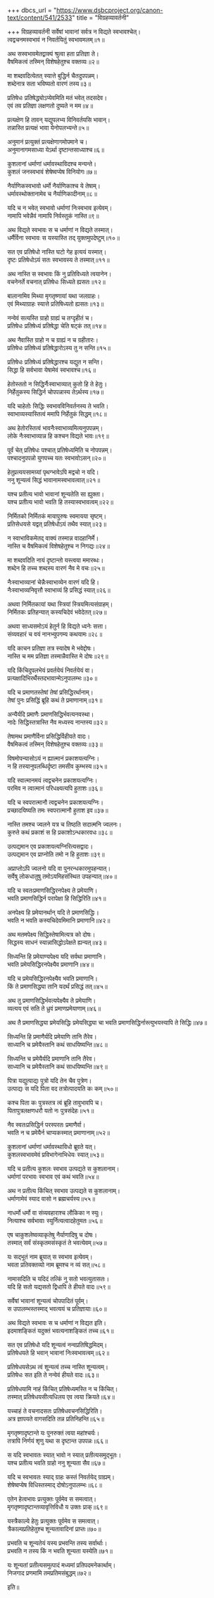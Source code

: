 +++
dbcs_url = "https://www.dsbcproject.org/canon-text/content/541/2533"
title = "विग्रहव्यावर्तनी"

+++
विग्रहव्यावर्तनी
सर्वेषां भावानां सर्वत्र न विद्यते स्वभावश्चेत्।  
त्वद्वचनमस्वभावं न निवर्तयितुं स्वभावमलम्॥१॥

अथ सस्वभावमेतद्वाक्यं श्रुत्वा हता प्रतिज्ञा ते।  
वैषमिकत्वं तस्मिन् विशेषहेतुश्च वक्तव्यः॥२॥

मा शब्दवदित्येतत् स्यात्ते बुद्धिर्न चैतदुपपन्नम्।  
शब्देनात्र सता भविष्यतो वारणं तस्य॥३॥

प्रतिषेधः प्रतिषेद्ध्योऽप्येवमिति मतं भवेत् तदसदेव।  
एवं तव प्रतिज्ञा लक्षणतो दुष्यते न मम॥४॥

प्रत्यक्षेण हि तावन् यद्युपलभ्य विनिवर्तयसि भावान्।  
तन्नास्ति प्रत्यक्षं भावा येनोपलभ्यन्ते॥५॥

अनुमानं प्रत्युक्तं प्रत्यक्षेणागमोपमाने च।  
अनुमानागमसाध्या येऽर्था दृष्टान्तसाध्याश्च॥६॥

कुशलानां धर्माणां धर्मावस्थाविदश्च मन्यन्ते।  
कुशलं जनस्वभावं शेषेष्वप्येष विनियोगः॥७॥

नैर्याणिकस्वभावो धर्मो नैर्याणिकाश्च ये तेषाम्।  
धर्मावस्थोक्तानामेव च नैर्याणिकादीनाम्॥८॥

यदि च न भवेत् स्वभावो धर्माणां निःस्वभाव इत्येवम्।  
नामापि भवेन्नैवं नामापि निर्वस्तुकं नास्ति॥९॥

अथ विद्यते स्वभावः स च धर्माणां न विद्यते तस्मात्।  
धर्मैर्विना स्वभावः स यस्यास्ति तद् युक्तमुपदेष्टुम्॥१०॥

सत एव प्रतिषेधो नास्ति घटो गेह इत्ययं यस्मात्।  
दृष्टः प्रतिषेधोऽयं सतः स्वभावस्य ते तस्मात्॥११॥

अथ नास्ति स स्वभावः किं नु प्रतिविध्यते त्वयानेन।  
वचनेनर्ते वचनात् प्रतिषेधः सिध्यते ह्यसतः॥१२॥

बालानामिव मिथ्या मृगतृष्णायां यथा जलग्राहः।  
एवं मिथ्याग्राहः स्यात्ते प्रतिषिध्यतो ह्यसतः॥१३॥

नन्वेवं सत्यस्ति ग्राहो ग्राह्यं च तग्दृहीतं च।  
प्रतिषेधः प्रतिषेध्यं प्रतिषेद्धा चेति षट्कं तत्॥१४॥

अथ नैवास्ति ग्राहो न च ग्राह्यं न च ग्रहीतारः।  
प्रतिषेधः प्रतिषेध्यं प्रतिषेद्धारोऽस्य तु न सन्ति॥१५॥

प्रतिषेधः प्रतिषेध्यं प्रतिषेद्धारश्च यद्युत न सन्ति।  
सिद्धा हि सर्वभावा येषामेवं स्वभावश्च॥१६॥

हेतोस्ततो न सिद्धिर्नैःस्वाभाव्यात् कुतो हि ते हेतुः।  
निर्हेतुकस्य सिद्धिर्न चोपपन्नास्य तेऽर्थस्य॥१७॥

यदि चाहेतोः सिद्धिः स्वभावविनिवर्तनस्य ते भवति।  
स्वाभाव्यस्यास्तित्वं ममापि निर्हेतुकं सिद्धम्॥१८॥

अथ हेतोरस्तित्वं भावनैःस्वाभाव्यमित्यनुपपन्नम्।  
लोके नैःस्वाभाव्यान्न हि कश्चन विद्यते भावः॥१९॥

पूर्वं चेत् प्रतिषेधः पश्चात् प्रतिषेध्यमिति च नोपपन्नम्।  
पश्चादनुपपन्नो युगपच्च यतः स्वभावोऽसन्॥२०॥

हेतुप्रत्ययसामग्र्यां पृथग्भावेऽपि मद्वचो न यदि।  
ननु शून्यत्वं सिद्धं भावानामस्वभावत्वात्॥२१॥

यश्च प्रतीत्य भावो भावानां शून्यतेति सा ह्युक्ता।  
यश्च प्रतीत्य भावो भवति हि तस्यास्वभावत्वम्॥२२॥

निर्मितको निर्मितकं मायापुरुषः स्वमायया सृष्टम्।  
प्रतिसेधयसे यद्वत् प्रतिषेधोऽयं तथैव स्यात्॥२३॥

न स्वाभाविकमेतद् वाक्यं तस्मान्न वादहानिर्मे।  
नास्ति च वैषमिकत्वं विशेषहेतुश्च न निगद्यः॥२४॥

मा शब्दवदिति नायं दृष्टान्तो यस्त्वया ममारब्धः।  
शब्देन हि तच्च शब्दस्य वारणं नैव मे वचः॥२५॥

नैःस्वाभाव्यानां चेन्नैःस्वाभाव्येन वारणं यदि हि।  
नैःस्वाभाव्यनिवृत्तौ स्वाभाव्यं हि प्रसिद्धं स्यात्॥२६॥

अथवा निर्मितकायां यथा स्त्रियां स्त्रियमित्यसंग्राहम्।  
निर्मितकः प्रतिहन्यात् कस्यचिदेवं भवेदेतत्॥२७॥

अथवा साध्यसमोऽयं हेतुर्न हि विद्यते ध्वनेः सत्ता।  
संव्यवहारं च वयं नानभ्युपगम्य कथयामः॥२८॥

यदि काचन प्रतिज्ञा तत्र स्यादेष मे भवेद्दोषः।  
नास्ति च मम प्रतिज्ञा तस्मान्नैवास्ति मे दोषः॥२९॥

यदि किंचिदुपलभेयं प्रवर्तयेयं निवर्तयेयं वा।  
प्रत्यक्षादिभिरर्थैस्तदभावान्मेऽनुपालम्भः॥३०॥

यदि च प्रमाणतस्तेषां तेषां प्रसिद्धिरर्थानाम्।  
तेषां पुनः प्रसिद्धिं ब्रूहि कथं ते प्रमाणानाम्॥३१॥

अन्यैर्यदि प्रमाणैः प्रमाणसिद्धिर्भवत्यनवस्था।  
नादेः सिद्धिस्तत्रास्ति नैव मध्यस्य नान्तस्य॥३२॥

तेषामथ प्रमाणैर्विना प्रसिद्धिर्विहीयते वादः।  
वैषमिकत्वं तस्मिन् विशेषहेतुश्च वक्तव्यः॥३३॥

विषमोपन्यासोऽयं न ह्यात्मानं प्रकाशयत्यग्निः।  
न हि तस्यानुपलब्धिर्दृष्टा तमसीव कुम्भस्य॥३५॥

यदि स्वात्मानमयं त्वद्वचनेन प्रकाशयत्यग्निः।  
परमिव न त्वात्मानं परिधक्ष्यत्यपि हुताशः॥३६॥

यदि च स्वपरात्मानौ त्वद्वचनेन प्रकाशयत्यग्निः।  
प्रच्छादयिष्यति तमः स्वपरात्मानौ हुताश इव॥३७॥

नास्ति तमश्च ज्वलने यत्र च तिष्ठति सदात्मनि ज्वलनः।  
कुरुते कथं प्रकाशं स हि प्रकाशोऽन्धकारवधः॥३८॥

उत्पद्यमान एव प्रकाशयत्यग्निरित्यसद्वादः।  
उत्पद्यमान एव प्राप्नोति तमो न हि हुताशः॥३९॥

अप्राप्तोऽपि ज्वलनो यदि वा पुनरन्धकारमुपहन्यात्।  
सर्वेषु लोकधातुषु तमोऽयमिहसंस्थित उपहन्यात्॥४०॥

यदि च स्वतःप्रमाणसिद्धिरनपेक्ष्य ते प्रमेयाणि।  
भवति प्रमाणसिद्धिर्न परापेक्षा हि सिद्धिरिति॥४१॥

अनपेक्ष्य हि प्रमेयानर्थान् यदि ते प्रमाणसिद्धिः।  
भवति न भवति कस्यचिदेवमिमानि प्रमाणानि॥४२॥

अथ मतमपेक्ष्य सिद्धिस्तेषामित्यत्र को दोषः।  
सिद्धस्य साधनं स्यान्नासिद्धोऽपेक्षते ह्यन्यत्॥४३॥

सिध्यन्ति हि प्रमेयाण्यपेक्ष्य यदि सर्वथा प्रमाणानि।  
भवति प्रमेयसिद्धिरनपेक्ष्यैव प्रमाणानि॥४४॥

यदि च प्रमेयसिद्धिरनपेक्ष्यैव भवति प्रमाणानि।  
किं ते प्रमाणसिद्ध्या तानि यदर्थं प्रसिद्धं तत्॥४५॥

अथ तु प्रमाणसिद्धिर्भवत्यपेक्ष्यैव ते प्रमेयाणि।  
व्यत्यय एवं सति ते ध्रुवं प्रमाणप्रमेयाणाम्॥४६॥

अथ तै प्रमाणसिद्ध्या प्रमेयसिद्धिः प्रमेयसिद्ध्या चा 
भवति प्रमाणसिद्धिर्नास्त्युभयस्यापि ते सिद्धिः॥४७॥

सिध्यन्ति हि प्रमाणैर्यदि प्रमेयाणि तानि तैरेव।  
साध्यानि च प्रमेयैस्तानि कथं साधयिष्यन्ति॥४८॥

सिध्यन्ति च प्रमेयैर्यदि प्रमाणानि तानि तैरेव।  
साध्यानि च प्रमेयैस्तानि कथं साधयिष्यन्ति॥४९॥

पित्रा यद्युत्पाद्यः पुत्रो यदि तेन चैव पुत्रेण।  
उत्पाद्यः स यदि पिता वद तत्रोत्पादयति कः कम्॥५०॥

कश्च पिता कः पुत्रस्तत्र त्वं ब्रूहि तावुभावपि च।  
पितापुत्रलक्षणधरौ यतो नः पुत्रसंदेहः॥५१॥

नैव स्वतःप्रसिद्धिर्न परस्परतः प्रमाणैर्वा।  
भवति न च प्रमेयैर्न चाप्यकस्मात् प्रमाणानाम्॥५२॥

कुशलानां धर्माणां धर्मावस्थाविधो ब्रूवते यत्।  
कुशलस्वभावमेवं प्रविभागेनाभिधेयः स्यात्॥५३॥

यदि च प्रतीत्य कुशलः स्वभाव उत्पद्यते स कुशलानाम्।  
धर्माणां परभावः स्वभाव एवं कथं भवति॥५४॥

अथ न प्रतीत्य किंचित् स्वभाव उत्पद्यते स कुशलानाम्।  
धर्माणामेवं स्याद वासो न ब्रह्मचर्यस्य॥५५॥

नाधर्मो धर्मो वा संव्यवहाराश्च लौकिका न स्युः।  
नित्याश्च सर्वभावाः स्युर्नित्यत्वादहेतुमतः॥५६॥

एष चाकुशलेष्वव्याकृतेषु नैर्याणादिषु च दोषः।  
तस्मात् सर्वं संस्कृतमसंस्कृतं ते भवत्येवम्॥५७॥

यः सद्भूतं नाम ब्रूयात् स स्वभाव इत्येवम्।  
भवता प्रतिवक्तव्यो नाम ब्रूमश्च न व्यं सत्॥५८॥

नामासदिति च यदिदं तत्किं नु सतो भवत्युतासतः।  
यदि हि सतो यद्यसतो द्विधापि ते हीयते वादः॥५९॥

सर्वेषां भावानां शून्यत्वं चोपपादितं पूर्वम्।  
स उपालम्भस्तस्माद् भवत्ययं च प्रतिज्ञायाः॥६०॥

अथ विद्यते स्वभावः स च धर्माणां न विद्यत इति।  
इदमाशङ्कितं यदुक्तं भवत्यनाशङ्कितं तच्च॥६१॥

सत एव प्रतिषेधो यदि शून्यत्वं नन्वप्रतिषिद्धमिदम्।  
प्रतिषेधयते हि भवान् भावानां निःस्वभावत्वम्॥६२॥

प्रतिषेधयसेऽथ त्वं शून्यत्वं तच्च नास्ति शून्यत्वम्।  
प्रतिषेधः सत इति ते नन्वेवं हीयते वादः॥६३॥

प्रतिषेधयामि नाहं किंचित् प्रतिषेध्यमस्ति न च किंचित्।  
तस्मात् प्रतिषेधयसीत्यधिलय एव त्वया क्रियते॥६४॥

यच्चाहं ते वचनादसतः प्रतिषेधवचनसिद्धिरिति।  
अत्र ज्ञापयते वागसदिति तन्न प्रतिनिहन्ति॥६५॥

मृगतृष्णादृष्टान्ते यः पुनरुक्तं त्वया महांश्चर्यः।  
तत्रापि निर्णयं शृणु यथा स दृष्टान्त उपपन्नः॥६६॥

स यदि स्वभावतः स्यात् भावो न स्यात् प्रतीत्यसमुद्भूतः।  
यश्च प्रतीत्य भवति ग्राहो ननु शून्यता सैव॥६७॥

यदि च स्वभावतः स्याद् ग्राहः कस्तं निवर्तयेद् ग्राह्यम्।  
शेषेष्वप्येष विधिस्तस्माद् दोषोऽनुपालम्भः॥६८॥

एतेन हेत्वभावः प्रत्युक्तः पूर्वमेव स समत्वात्।  
मृगतृष्णादृष्टान्तव्यावृत्तिविधौ य उक्तः प्राक्॥६९॥

यस्त्रैकाल्ये हेतुः प्रत्युक्तः पूर्वमेव स समत्वात्।  
त्रैकाल्यप्रतिहेतुश्च शून्यतावादिनां प्राप्तः॥७०॥

प्रभवति च शून्यतेयं यस्य प्रभवन्ति तस्य सर्वार्थाः।  
प्रभवति न तस्य किं न भवति शून्यता यस्येति॥७१॥

यः शून्यतां प्रतीत्यसमुत्पादं मध्यमां प्रतिपदमनेकार्थाम्।  
निजगाद प्रणमामि तमप्रतिमसंबुद्धम्॥७२॥

इति॥

